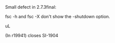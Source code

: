 Small defect in 2.7.3final:

fsc -h and fsc -X don't show the -shutdown option.

uL

(In r19941) closes SI-1904
